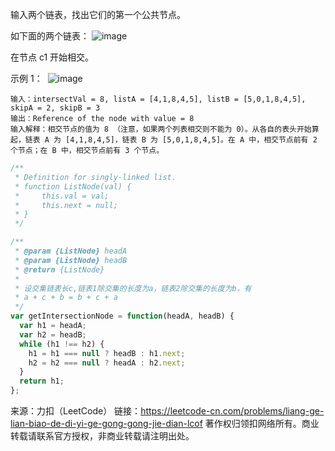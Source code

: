 输入两个链表，找出它们的第一个公共节点。

如下面的两个链表：
![image](https://assets.leetcode-cn.com/aliyun-lc-upload/uploads/2018/12/14/160_statement.png)


在节点 c1 开始相交。



示例 1：
 ![image](https://assets.leetcode.com/uploads/2018/12/13/160_example_1.png)
```
输入：intersectVal = 8, listA = [4,1,8,4,5], listB = [5,0,1,8,4,5], skipA = 2, skipB = 3
输出：Reference of the node with value = 8
输入解释：相交节点的值为 8 （注意，如果两个列表相交则不能为 0）。从各自的表头开始算起，链表 A 为 [4,1,8,4,5]，链表 B 为 [5,0,1,8,4,5]。在 A 中，相交节点前有 2 个节点；在 B 中，相交节点前有 3 个节点。
```

```js
/**
 * Definition for singly-linked list.
 * function ListNode(val) {
 *     this.val = val;
 *     this.next = null;
 * }
 */

/**
 * @param {ListNode} headA
 * @param {ListNode} headB
 * @return {ListNode}
 * 
 * 设交集链表长c,链表1除交集的长度为a，链表2除交集的长度为b，有
 * a + c + b = b + c + a
 */
var getIntersectionNode = function(headA, headB) {
  var h1 = headA;
  var h2 = headB;
  while (h1 !== h2) {
    h1 = h1 === null ? headB : h1.next;
    h2 = h2 === null ? headA : h2.next;
  }
  return h1;
};
```

来源：力扣（LeetCode）
链接：https://leetcode-cn.com/problems/liang-ge-lian-biao-de-di-yi-ge-gong-gong-jie-dian-lcof
著作权归领扣网络所有。商业转载请联系官方授权，非商业转载请注明出处。
